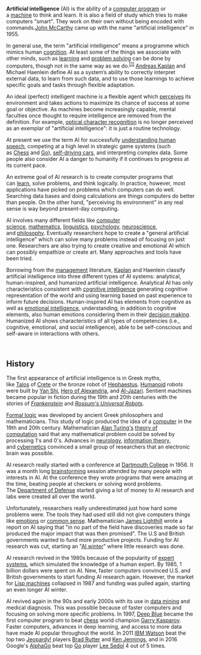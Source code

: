 <p><strong>Artificial intelligence</strong>&nbsp;(AI) is the ability of a&nbsp;<a title="Computer program" href="https://simple.wikipedia.org/wiki/Computer_program">computer program</a>&nbsp;or a&nbsp;<a title="Machine" href="https://simple.wikipedia.org/wiki/Machine">machine</a>&nbsp;to think and learn. It is also a field of study which tries to make computers "smart". They work on their own without being encoded with commands.<a title="John McCarthy" href="https://simple.wikipedia.org/wiki/John_McCarthy">John McCarthy</a>&nbsp;came up with the name "artificial intelligence" in 1955.</p>
<p>In general use, the term "artificial intelligence" means a programme which mimics human&nbsp;<a title="Cognition" href="https://simple.wikipedia.org/wiki/Cognition">cognition</a>. At least some of the things we associate with other minds, such as&nbsp;<a title="Learning" href="https://simple.wikipedia.org/wiki/Learning">learning</a>&nbsp;and&nbsp;<a title="Problem solving" href="https://simple.wikipedia.org/wiki/Problem_solving">problem solving</a>&nbsp;can be done by computers, though not in the same way as we do.<sup id="cite_ref-RN_1-0" class="reference"><a href="https://simple.wikipedia.org/wiki/Artificial_intelligence#cite_note-RN-1">[1]</a></sup>&nbsp;<a title="Andreas Kaplan" href="https://simple.wikipedia.org/wiki/Andreas_Kaplan">Andreas Kaplan</a>&nbsp;and Michael Haenlein define AI as a system&rsquo;s ability to correctly interpret external data, to learn from such data, and to use those learnings to achieve specific goals and tasks through flexible adaptation.</p>
<p>An ideal (perfect) intelligent machine is a flexible agent which&nbsp;<a title="Perception" href="https://simple.wikipedia.org/wiki/Perception">perceives</a>&nbsp;its environment and takes actions to maximize its chance of success at some goal or objective. As machines become increasingly capable, mental faculties once thought to require intelligence are removed from the definition. For example,&nbsp;<a title="Optical character recognition" href="https://simple.wikipedia.org/wiki/Optical_character_recognition">optical character recognition</a>&nbsp;is no longer perceived as an exemplar of "artificial intelligence": it is just a routine technology.</p>
<p>At present we use the term AI for successfully&nbsp;<a title="Natural language processing" href="https://simple.wikipedia.org/wiki/Natural_language_processing">understanding human speech</a>,&nbsp;competing at a high level in strategic game systems (such as&nbsp;<a title="Chess" href="https://simple.wikipedia.org/wiki/Chess">Chess</a>&nbsp;and&nbsp;<a class="mw-redirect" title="Go (game)" href="https://simple.wikipedia.org/wiki/Go_(game)">Go</a>),&nbsp;<a class="mw-redirect" title="Self-driving cars" href="https://simple.wikipedia.org/wiki/Self-driving_cars">self-driving cars</a>, and interpreting complex data.&nbsp;Some people also consider AI a danger to humanity if it continues to progress at its current pace.</p>
<p>An extreme goal of AI research is to create computer programs that can&nbsp;<a class="mw-redirect" title="Learn" href="https://simple.wikipedia.org/wiki/Learn">learn</a>, solve problems, and think logically.&nbsp;In practice, however, most applications have picked on problems which computers can do well. Searching data bases and doing calculations are things computers do better than people. On the other hand, "perceiving its environment" in any real sense is way beyond present-day computing.</p>
<p>AI involves many different fields like&nbsp;<a title="Computer science" href="https://simple.wikipedia.org/wiki/Computer_science">computer science</a>,&nbsp;<a title="Mathematics" href="https://simple.wikipedia.org/wiki/Mathematics">mathematics</a>,&nbsp;<a title="Linguistics" href="https://simple.wikipedia.org/wiki/Linguistics">linguistics</a>,&nbsp;<a title="Psychology" href="https://simple.wikipedia.org/wiki/Psychology">psychology</a>,&nbsp;<a title="Neuroscience" href="https://simple.wikipedia.org/wiki/Neuroscience">neuroscience</a>, and&nbsp;<a title="Philosophy" href="https://simple.wikipedia.org/wiki/Philosophy">philosophy</a>. Eventually researchers hope to create a "general artificial intelligence" which can solve many problems instead of focusing on just one. Researchers are also trying to create creative and emotional AI which can possibly empathize or create art. Many approaches and tools have been tried.</p>
<p>Borrowing from the&nbsp;<a title="Management" href="https://simple.wikipedia.org/wiki/Management">management</a>&nbsp;literature,&nbsp;<a title="Andreas Kaplan" href="https://simple.wikipedia.org/wiki/Andreas_Kaplan">Kaplan</a>&nbsp;and Haenlein classify artificial intelligence into three different types of AI systems: analytical, human-inspired, and humanized artificial intelligence.&nbsp;Analytical AI has only characteristics consistent with&nbsp;<a title="Cognition" href="https://simple.wikipedia.org/wiki/Cognition">cognitive intelligence</a>&nbsp;generating cognitive representation of the world and using learning based on past experience to inform future decisions. Human-inspired AI has elements from cognitive as well as&nbsp;<a title="Emotional intelligence" href="https://simple.wikipedia.org/wiki/Emotional_intelligence">emotional intelligence</a>, understanding, in addition to cognitive elements, also human emotions considering them in their&nbsp;<a class="mw-redirect" title="Decision making" href="https://simple.wikipedia.org/wiki/Decision_making">decision making</a>. Humanized AI shows characteristics of all types of competencies (i.e., cognitive, emotional, and social intelligence), able to be self-conscious and self-aware in interactions with others.</p>
<p>&nbsp;</p>
<h2><span id="History" class="mw-headline">History</span></h2>
<p>The first appearance of artificial intelligence is in Greek myths, like&nbsp;<a title="Talos" href="https://simple.wikipedia.org/wiki/Talos">Talos</a>&nbsp;of&nbsp;<a title="Crete" href="https://simple.wikipedia.org/wiki/Crete">Crete</a>&nbsp;or the bronze robot of&nbsp;<a title="Hephaestus" href="https://simple.wikipedia.org/wiki/Hephaestus">Hephaestus</a>.&nbsp;<a class="mw-redirect" title="Humanoid" href="https://simple.wikipedia.org/wiki/Humanoid">Humanoid</a>&nbsp;robots were built by&nbsp;<a class="new" title="Yan Shi (not yet started)" href="https://simple.wikipedia.org/w/index.php?title=Yan_Shi&amp;action=edit&amp;redlink=1">Yan Shi</a>,&nbsp;<a title="Hero of Alexandria" href="https://simple.wikipedia.org/wiki/Hero_of_Alexandria">Hero of Alexandria</a>, and&nbsp;<a title="Al-Jazari" href="https://simple.wikipedia.org/wiki/Al-Jazari">Al-Jazari</a>. Sentient machines became popular in fiction during the 19th and 20th centuries with the stories of&nbsp;<em><a title="Frankenstein" href="https://simple.wikipedia.org/wiki/Frankenstein">Frankenstein</a></em>&nbsp;and&nbsp;<em><a class="new" title="R.U.R. (not yet started)" href="https://simple.wikipedia.org/w/index.php?title=R.U.R.&amp;action=edit&amp;redlink=1">Rossum's Universal Robots</a></em>.</p>
<p><a class="new" title="Formal logic (not yet started)" href="https://simple.wikipedia.org/w/index.php?title=Formal_logic&amp;action=edit&amp;redlink=1">Formal logic</a>&nbsp;was developed by ancient Greek philosophers and mathematicians. This study of logic produced the idea of a&nbsp;<a title="Computer" href="https://simple.wikipedia.org/wiki/Computer">computer</a>&nbsp;in the 19th and 20th century. Mathematician&nbsp;<a title="Alan Turing" href="https://simple.wikipedia.org/wiki/Alan_Turing">Alan Turing's</a>&nbsp;<a title="Theory of computation" href="https://simple.wikipedia.org/wiki/Theory_of_computation">theory of computation</a>&nbsp;said that any mathematical problem could be solved by processing 1's and 0's. Advances in&nbsp;<a title="Neurology" href="https://simple.wikipedia.org/wiki/Neurology">neurology</a>,&nbsp;<a title="Information theory" href="https://simple.wikipedia.org/wiki/Information_theory">information theory</a>, and&nbsp;<a title="Cybernetics" href="https://simple.wikipedia.org/wiki/Cybernetics">cybernetics</a>&nbsp;convinced a small group of researchers that an electronic brain was possible.</p>
<p>AI research really started with a conference at&nbsp;<a title="Dartmouth College" href="https://simple.wikipedia.org/wiki/Dartmouth_College">Dartmouth College</a>&nbsp;in 1956. It was a month long&nbsp;<a class="new" title="Brainstorming (not yet started)" href="https://simple.wikipedia.org/w/index.php?title=Brainstorming&amp;action=edit&amp;redlink=1">brainstorming</a>&nbsp;session attended by many people with interests in AI. At the conference they wrote programs that were amazing at the time, beating people at checkers or solving word problems. The&nbsp;<a class="mw-redirect" title="Department of Defense" href="https://simple.wikipedia.org/wiki/Department_of_Defense">Department of Defense</a>&nbsp;started giving a lot of money to AI research and labs were created all over the world.</p>
<p>Unfortunately, researchers really underestimated just how hard some problems were. The tools they had used still did not give computers things like&nbsp;<a title="Emotion" href="https://simple.wikipedia.org/wiki/Emotion">emotions</a>&nbsp;or&nbsp;<a title="Common sense" href="https://simple.wikipedia.org/wiki/Common_sense">common sense</a>. Mathematician&nbsp;<a class="new" title="James Lighthill (not yet started)" href="https://simple.wikipedia.org/w/index.php?title=James_Lighthill&amp;action=edit&amp;redlink=1">James Lighthill</a>&nbsp;wrote a report on AI saying that "in no part of the field have discoveries made so far produced the major impact that was then promised".&nbsp;The U.S and British governments wanted to fund more productive projects. Funding for AI research was cut, starting an "<a class="new" title="AI winter (not yet started)" href="https://simple.wikipedia.org/w/index.php?title=AI_winter&amp;action=edit&amp;redlink=1">AI winter</a>" where little research was done.</p>
<p>AI research revived in the 1980s because of the popularity of&nbsp;<a title="Expert system" href="https://simple.wikipedia.org/wiki/Expert_system">expert systems</a>, which simulated the knowledge of a human expert. By 1985, 1 billion dollars were spent on AI. New, faster computers convinced U.S. and British governments to start funding AI research again. However, the market for&nbsp;<a class="new" title="Lisp Machine (not yet started)" href="https://simple.wikipedia.org/w/index.php?title=Lisp_Machine&amp;action=edit&amp;redlink=1">Lisp machines</a>&nbsp;collapsed in 1987 and funding was pulled again, starting an even longer AI winter.</p>
<p>AI revived again in the 90s and early 2000s with its use in&nbsp;<a title="Data mining" href="https://simple.wikipedia.org/wiki/Data_mining">data mining</a>&nbsp;and medical diagnosis. This was possible because of faster computers and focusing on solving more specific problems. In 1997,&nbsp;<a class="new" title="IBM Deep Blue (not yet started)" href="https://simple.wikipedia.org/w/index.php?title=IBM_Deep_Blue&amp;action=edit&amp;redlink=1">Deep Blue</a>&nbsp;became the first computer program to beat&nbsp;<a title="Chess" href="https://simple.wikipedia.org/wiki/Chess">chess</a>&nbsp;world champion&nbsp;<a title="Garry Kasparov" href="https://simple.wikipedia.org/wiki/Garry_Kasparov">Garry Kasparov</a>. Faster computers, advances in deep learning, and access to more data have made AI popular throughout the world.&nbsp;In 2011&nbsp;<a title="Watson (computer)" href="https://simple.wikipedia.org/wiki/Watson_(computer)">IBM Watson</a>&nbsp;beat the top two&nbsp;<a title="Jeopardy!" href="https://simple.wikipedia.org/wiki/Jeopardy!">Jeopardy!</a>&nbsp;players&nbsp;<a title="Brad Rutter" href="https://simple.wikipedia.org/wiki/Brad_Rutter">Brad Rutter</a>&nbsp;and&nbsp;<a title="Ken Jennings" href="https://simple.wikipedia.org/wiki/Ken_Jennings">Ken Jennings</a>, and in 2016 Google's&nbsp;<a class="new" title="AlphaGo (not yet started)" href="https://simple.wikipedia.org/w/index.php?title=AlphaGo&amp;action=edit&amp;redlink=1">AlphaGo</a>&nbsp;beat top&nbsp;<a title="Go" href="https://simple.wikipedia.org/wiki/Go">Go</a>&nbsp;player&nbsp;<a class="new" title="Lee Sedol (not yet started)" href="https://simple.wikipedia.org/w/index.php?title=Lee_Sedol&amp;action=edit&amp;redlink=1">Lee Sedol</a>&nbsp;4 out of 5 times.</p>
